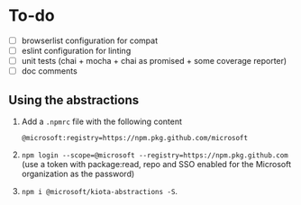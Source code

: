 # To-do

- [ ] browserlist configuration for compat
- [ ] eslint configuration for linting
- [ ] unit tests (chai + mocha + chai as promised + some coverage reporter)
- [ ] doc comments

## Using the abstractions

1. Add a `.npmrc` file with the following content

    ```Config
    @microsoft:registry=https://npm.pkg.github.com/microsoft
    ```

1. `npm login --scope=@microsoft --registry=https://npm.pkg.github.com` (use a token with package:read, repo and SSO enabled for the Microsoft organization as the password)
1. `npm i @microsoft/kiota-abstractions -S`.
